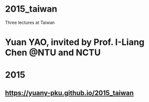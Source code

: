 # 2015_taiwan
Three lectures at Taiwan

# Yuan YAO, invited by Prof. I-Liang Chen @NTU and NCTU
# 2015
## https://yuany-pku.github.io/2015_taiwan
